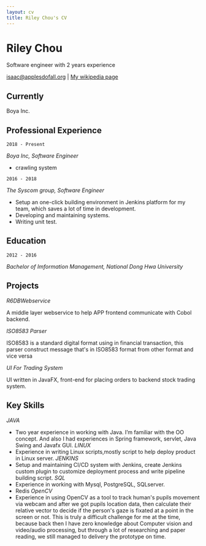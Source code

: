 ```yaml
---
layout: cv
title: Riley Chou's CV
---
```

# Riley Chou
Software engineer with 2 years experience

<div id="webaddress">
<a href="isaac@applesdofall.org">isaac@applesdofall.org</a>
| <a href="http://en.wikipedia.org/wiki/Isaac_Newton">My wikipedia page</a>
</div>

## Currently

Boya Inc.

## Professional Experience

`2018 - Present`

_Boya Inc, Software Engineer_

- crawling system

`2016 - 2018`

_The Syscom group, Software Engineer_

- Setup an one-click building environment in Jenkins platform for my team, which saves a lot of time in development.
- Developing and maintaining systems.
- Writing unit test.

## Education

`2012 - 2016`

_Bachelor of Imformation Management, National Dong Hwa University_

## Projects

_R6DBWebservice_

A middle layer webservice to help APP frontend communicate with Cobol backend.

_ISO8583 Parser_

ISO8583 is a standard digital format using in financial transaction, this parser construct message that's in ISO8583 format from other format and vice versa

_UI For Trading System_

UI written in JavaFX, front-end for placing orders to backend stock trading system.

## Key Skills
_JAVA_
- Two year experience in working with Java. I’m familiar with the OO concept. And also I had experiences in Spring framework, servlet, Java Swing and Javafx GUI.
_LINUX_
- Experience in writing Linux scripts,mostly script to help deploy product in Linux server.
_JENKINS_
- Setup and maintaining CI/CD system with Jenkins, create Jenkins custom plugin to
customize deployment process and write pipeline building script.
_SQL_
- Experience in working with Mysql, PostgreSQL, SQLserver. 
- Redis 
_OpenCV_
- Experience in using OpenCV as a tool to track human's pupils movement via webcam and after we got pupils location data, then calculate their relative vector to decide if the person's gaze is fixated at a point in the screen or not. This is truly a difficult challenge for me at the time, because back then I have zero knowledge about Computer vision and video/audio processing, but through a lot of researching and paper reading, we still managed to delivery the prototype on time.

<!-- ### Footer

Last updated: May 2013 -->


